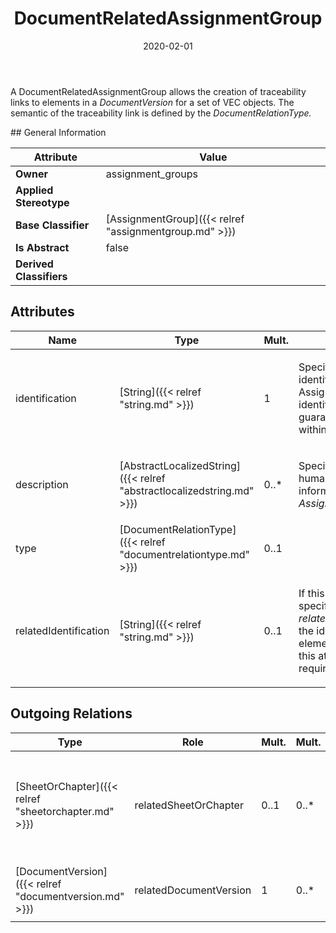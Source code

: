 ﻿---
title: DocumentRelatedAssignmentGroup
toc: false
type: specs
date: "2020-02-01"
draft: false
specification: VEC
version: 1.2.0
documentType: "Recommendation"
elementType: Class
classes:
  - DocumentRelatedAssignmentGroup
menu_name: vec-1.2.0
---
<p> A DocumentRelatedAssignmentGroup allows the creation of traceability links to elements in a <i>DocumentVersion</i> for a set of VEC&#160;objects. The semantic of the traceability link is defined by the <i>DocumentRelationType.</i>      </p>
## General Information

| Attribute               | Value |
|-------------------------|-------|
| **Owner**               | assignment_groups |
| **Applied Stereotype**  |   |
| **Base Classifier**     | [AssignmentGroup]({{< relref "assignmentgroup.md" >}})<br/>  |
| **Is Abstract**         | false |
| **Derived Classifiers** |   |

## Attributes
|  Name  |  Type  |  Mult.  |  Description  |  Owning Classifier  |
|--------|--------|---------|---------------|--------------|
|identification | [String]({{< relref "string.md" >}}) | 1 | <p> Specifies a unique identification of the AssignmentGroup. The identification is guaranteed to be unique within the specification.      </p> | [AssignmentGroup]({{< relref "assignmentgroup.md" >}}) |
|description | [AbstractLocalizedString]({{< relref "abstractlocalizedstring.md" >}}) | 0..* | <p> Specifies additional, human readable information about the <i>AssignmentGroup</i>.      </p> | [AssignmentGroup]({{< relref "assignmentgroup.md" >}}) |
|type | [DocumentRelationType]({{< relref "documentrelationtype.md" >}}) | 0..1 |  | [DocumentRelatedAssignmentGroup]({{< relref "documentrelatedassignmentgroup.md" >}}) |
|relatedIdentification | [String]({{< relref "string.md" >}}) | 0..1 | <p> If this group relates to a specific element in the <i>relatedDocumentVersion</i> the identifier of the element is defined in this attribute (e.g. a requirements number).      </p> | [DocumentRelatedAssignmentGroup]({{< relref "documentrelatedassignmentgroup.md" >}}) |

## Outgoing Relations
|    Type  |   Role   |   Mult.   |   Mult.   |   Description   |
|----------|----------|-----------|-----------|-----------------|
| [SheetOrChapter]({{< relref "sheetorchapter.md" >}}) | relatedSheetOrChapter | 0..1 | 0..* | <p> Allows a more specific relationship to a <i>SheetOrChapter</i> within the <i>relatedDocumentVersion.</i>      </p>      <p> <i>&#160;</i>      </p> |
| [DocumentVersion]({{< relref "documentversion.md" >}}) | relatedDocumentVersion | 1 | 0..* | <p> References the <i>DocumentVersion</i> to which this group relates.      </p> |
